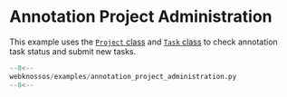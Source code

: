 # Annotation Project Administration

This example uses the [`Project` class](../../api/webknossos/administration/project.md#webknossos.administration.Project) and [`Task` class](../../api/webknossos/administration/task.md#webknossos.administration.Task) to check annotation task status and submit new tasks.

```python
--8<--
webknossos/examples/annotation_project_administration.py
--8<--
```
